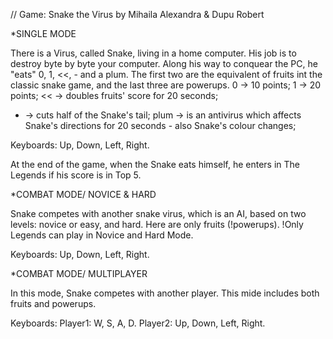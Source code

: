 // Game: Snake the Virus
by Mihaila Alexandra & Dupu Robert

*SINGLE MODE

There is a Virus, called Snake, living in a home computer. His job is to destroy byte by byte your computer. Along his way to conquear the PC, he "eats" 0, 1, <<, - and a plum. The first two are the equivalent of fruits int the classic snake game, and the last three are powerups.
0 -> 10 points;
1 -> 20 points;
<< -> doubles fruits' score for 20 seconds;
- -> cuts half of the Snake's tail;
plum -> is an antivirus which affects Snake's directions for 20 seconds - also Snake's colour changes;

Keyboards: Up, Down, Left, Right.

At the end of the game, when the Snake eats himself, he enters in The Legends if his score is in Top 5.

*COMBAT MODE/ NOVICE & HARD

Snake competes with another snake virus, which is an AI, based on two levels: novice or easy, and hard.
Here are only fruits (!powerups).
!Only Legends can play in Novice and Hard Mode.

Keyboards: Up, Down, Left, Right.

*COMBAT MODE/ MULTIPLAYER

In this mode, Snake competes with another player.
This mide includes both fruits and powerups.

Keyboards: Player1: W, S, A, D.
           Player2: Up, Down, Left, Right.
